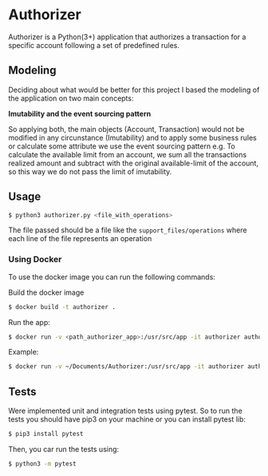 # Authorizer

Authorizer is a Python(3+) application that authorizes a transaction for a specific account following a set of predefined rules.

## Modeling

Deciding about what would be better for this project I based the modeling of the application on two main concepts:

**Imutability and the  event sourcing pattern**

So applying both, the main objects (Account, Transaction) would not be modified in any circunstance (Imutability) and to apply some business rules or calculate some attribute we use the event sourcing pattern e.g. To calculate the available limit from an account, we sum all the transactions realized amount and subtract with the original available-limit of the account, so this way we do not pass the limit of imutability.

## Usage

```bash
$ python3 authorizer.py <file_with_operations>
```

The file passed should be a file like the  `support_files/operations` where each line of the file represents an operation

### Using Docker

To use the docker image you can run the following commands:

Build the docker image
```bash
$ docker build -t authorizer .
```

Run the app:
```bash
$ docker run -v <path_authorizer_app>:/usr/src/app -it authorizer authorizer.py <file_with_operations>
```

Example:
```bash
$ docker run -v ~/Documents/Authorizer:/usr/src/app -it authorizer authorizer.py support_files/operations
```


## Tests

Were implemented unit and integration tests using pytest. So to run the tests you should have pip3 on your machine or you can install pytest lib:

```bash
$ pip3 install pytest
```

Then, you car run the tests using:

```bash
$ python3 -m pytest
```

